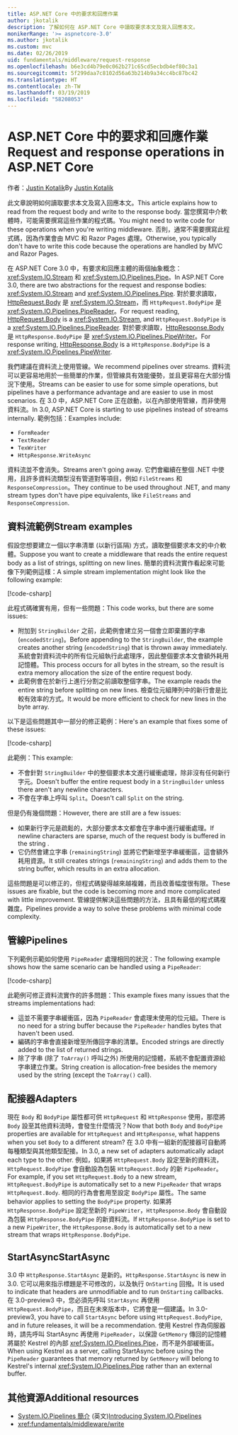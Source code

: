 ```yaml
---
title: ASP.NET Core 中的要求和回應作業
author: jkotalik
description: 了解如何在 ASP.NET Core 中讀取要求本文及寫入回應本文。
monikerRange: '>= aspnetcore-3.0'
ms.author: jkotalik
ms.custom: mvc
ms.date: 02/26/2019
uid: fundamentals/middleware/request-response
ms.openlocfilehash: b6e3cd4b79e0c062b271c65cd5ecbdb4ef80c3a1
ms.sourcegitcommit: 5f299daa7c8102d56a63b214b9a34cc4bc87bc42
ms.translationtype: HT
ms.contentlocale: zh-TW
ms.lasthandoff: 03/19/2019
ms.locfileid: "58208053"
---
```

# <a name="request-and-response-operations-in-aspnet-core"></a><span data-ttu-id="65a8c-103">ASP.NET Core 中的要求和回應作業</span><span class="sxs-lookup"><span data-stu-id="65a8c-103">Request and response operations in ASP.NET Core</span></span>

<span data-ttu-id="65a8c-104">作者：[Justin Kotalik](https://github.com/jkotalik)</span><span class="sxs-lookup"><span data-stu-id="65a8c-104">By [Justin Kotalik](https://github.com/jkotalik)</span></span>

<span data-ttu-id="65a8c-105">此文章說明如何讀取要求本文及寫入回應本文。</span><span class="sxs-lookup"><span data-stu-id="65a8c-105">This article explains how to read from the request body and write to the response body.</span></span> <span data-ttu-id="65a8c-106">當您撰寫中介軟體時，可能需要撰寫這些作業的程式碼。</span><span class="sxs-lookup"><span data-stu-id="65a8c-106">You might need to write code for these operations when you're writing middleware.</span></span> <span data-ttu-id="65a8c-107">否則，通常不需要撰寫此程式碼，因為作業會由 MVC 和 Razor Pages 處理。</span><span class="sxs-lookup"><span data-stu-id="65a8c-107">Otherwise, you typically don't have to write this code because the operations are handled by MVC and Razor Pages.</span></span>

<span data-ttu-id="65a8c-108">在 ASP.NET Core 3.0 中，有要求和回應主體的兩個抽象概念：<xref:System.IO.Stream> 和 <xref:System.IO.Pipelines.Pipe>。</span><span class="sxs-lookup"><span data-stu-id="65a8c-108">In ASP.NET Core 3.0, there are two abstractions for the request and response bodies: <xref:System.IO.Stream> and <xref:System.IO.Pipelines.Pipe>.</span></span> <span data-ttu-id="65a8c-109">對於要求讀取，[HttpRequest.Body](xref:Microsoft.AspNetCore.Http.HttpRequest.Body) 是 <xref:System.IO.Stream>，而 `HttpRequest.BodyPipe` 是 <xref:System.IO.Pipelines.PipeReader>。</span><span class="sxs-lookup"><span data-stu-id="65a8c-109">For request reading, [HttpRequest.Body](xref:Microsoft.AspNetCore.Http.HttpRequest.Body) is a <xref:System.IO.Stream>, and `HttpRequest.BodyPipe` is a <xref:System.IO.Pipelines.PipeReader>.</span></span> <span data-ttu-id="65a8c-110">對於要求讀取，[HttpResponse.Body](xref:Microsoft.AspNetCore.Http.HttpResponse.Body) 是 `HttpResponse.BodyPipe` 是 <xref:System.IO.Pipelines.PipeWriter>。</span><span class="sxs-lookup"><span data-stu-id="65a8c-110">For response writing, [HttpResponse.Body](xref:Microsoft.AspNetCore.Http.HttpResponse.Body) is a `HttpResponse.BodyPipe` is a <xref:System.IO.Pipelines.PipeWriter>.</span></span>

<span data-ttu-id="65a8c-111">我們建議在資料流上使用管線。</span><span class="sxs-lookup"><span data-stu-id="65a8c-111">We recommend pipelines over streams.</span></span> <span data-ttu-id="65a8c-112">資料流可以更容易地用於一些簡單的作業，但管線具有效能優勢，並且更容易在大部分情況下使用。</span><span class="sxs-lookup"><span data-stu-id="65a8c-112">Streams can be easier to use for some simple operations, but pipelines have a performance advantage and are easier to use in most scenarios.</span></span> <span data-ttu-id="65a8c-113">在 3.0 中，ASP.NET Core 正在啟動，以在內部使用管線，而非使用資料流。</span><span class="sxs-lookup"><span data-stu-id="65a8c-113">In 3.0, ASP.NET Core is starting to use pipelines instead of streams internally.</span></span> <span data-ttu-id="65a8c-114">範例包括：</span><span class="sxs-lookup"><span data-stu-id="65a8c-114">Examples include:</span></span>

- `FormReader`
- `TextReader`
- `TexWriter`
- `HttpResponse.WriteAsync`

<span data-ttu-id="65a8c-115">資料流並不會消失。</span><span class="sxs-lookup"><span data-stu-id="65a8c-115">Streams aren't going away.</span></span> <span data-ttu-id="65a8c-116">它們會繼續在整個 .NET 中使用，且許多資料流類型沒有管道對等項目，例如 `FileStreams` 和 `ResponseCompression`。</span><span class="sxs-lookup"><span data-stu-id="65a8c-116">They continue to be used throughout .NET, and many stream types don't have pipe equivalents, like `FileStreams` and `ResponseCompression`.</span></span>

## <a name="stream-examples"></a><span data-ttu-id="65a8c-117">資料流範例</span><span class="sxs-lookup"><span data-stu-id="65a8c-117">Stream examples</span></span>

<span data-ttu-id="65a8c-118">假設您想要建立一個以字串清單 (以新行區隔) 方式，讀取整個要求本文的中介軟體。</span><span class="sxs-lookup"><span data-stu-id="65a8c-118">Suppose you want to create a middleware that reads the entire request body as a list of strings, splitting on new lines.</span></span> <span data-ttu-id="65a8c-119">簡單的資料流實作看起來可能像下列範例這樣：</span><span class="sxs-lookup"><span data-stu-id="65a8c-119">A simple stream implementation might look like the following example:</span></span>

[!code-csharp[](request-response/samples/3.x/RequestResponseSample/Startup.cs?name=GetListOfStringsFromStream)]

<span data-ttu-id="65a8c-120">此程式碼確實有用，但有一些問題：</span><span class="sxs-lookup"><span data-stu-id="65a8c-120">This code works, but there are some issues:</span></span>

- <span data-ttu-id="65a8c-121">附加到 `StringBuilder` 之前，此範例會建立另一個會立即棄置的字串 (`encodedString`)。</span><span class="sxs-lookup"><span data-stu-id="65a8c-121">Before appending to the `StringBuilder`, the example creates another string (`encodedString`) that is thrown away immediately.</span></span> <span data-ttu-id="65a8c-122">系統會對資料流中的所有位元組執行此處理序，因此整個要求本文會額外耗用記憶體。</span><span class="sxs-lookup"><span data-stu-id="65a8c-122">This process occurs for all bytes in the stream, so the result is extra memory allocation the size of the entire request body.</span></span>
- <span data-ttu-id="65a8c-123">此範例會在於新行上進行分割之前讀取整個字串。</span><span class="sxs-lookup"><span data-stu-id="65a8c-123">The example reads the entire string before splitting on new lines.</span></span> <span data-ttu-id="65a8c-124">檢查位元組陣列中的新行會是比較有效率的方式。</span><span class="sxs-lookup"><span data-stu-id="65a8c-124">It would be more efficient to check for new lines in the byte array.</span></span>

<span data-ttu-id="65a8c-125">以下是這些問題其中一部分的修正範例：</span><span class="sxs-lookup"><span data-stu-id="65a8c-125">Here's an example that fixes some of these issues:</span></span>

[!code-csharp[](request-response/samples/3.x/RequestResponseSample/Startup.cs?name=GetListOfStringsFromStreamMoreEfficient)]

<span data-ttu-id="65a8c-126">此範例：</span><span class="sxs-lookup"><span data-stu-id="65a8c-126">This example:</span></span>

- <span data-ttu-id="65a8c-127">不會針對 `StringBuilder` 中的整個要求本文進行緩衝處理，除非沒有任何新行字元。</span><span class="sxs-lookup"><span data-stu-id="65a8c-127">Doesn't buffer the entire request body in a `StringBuilder` unless there aren't any newline characters.</span></span>
- <span data-ttu-id="65a8c-128">不會在字串上呼叫 `Split`。</span><span class="sxs-lookup"><span data-stu-id="65a8c-128">Doesn't call `Split` on the string.</span></span>

<span data-ttu-id="65a8c-129">但是仍有幾個問題：</span><span class="sxs-lookup"><span data-stu-id="65a8c-129">However, there are still are a few issues:</span></span>

- <span data-ttu-id="65a8c-130">如果新行字元是疏鬆的，大部分要求本文都會在字串中進行緩衝處理。</span><span class="sxs-lookup"><span data-stu-id="65a8c-130">If newline characters are sparse, much of the request body is buffered in the string .</span></span>
- <span data-ttu-id="65a8c-131">它仍然會建立字串 (`remainingString`) 並將它們新增至字串緩衝區，這會額外耗用資源。</span><span class="sxs-lookup"><span data-stu-id="65a8c-131">It still creates strings (`remainingString`) and adds them to the string buffer, which results in an extra allocation.</span></span>

<span data-ttu-id="65a8c-132">這些問題是可以修正的，但程式碼變得越來越複雜，而且改善幅度很有限。</span><span class="sxs-lookup"><span data-stu-id="65a8c-132">These issues are fixable, but the code is becoming more and more complicated with little improvement.</span></span> <span data-ttu-id="65a8c-133">管線提供解決這些問題的方法，且具有最低的程式碼複雜度。</span><span class="sxs-lookup"><span data-stu-id="65a8c-133">Pipelines provide a way to solve these problems with minimal code complexity.</span></span>

## <a name="pipelines"></a><span data-ttu-id="65a8c-134">管線</span><span class="sxs-lookup"><span data-stu-id="65a8c-134">Pipelines</span></span>

<span data-ttu-id="65a8c-135">下列範例示範如何使用 `PipeReader` 處理相同的狀況：</span><span class="sxs-lookup"><span data-stu-id="65a8c-135">The following example shows how the same scenario can be handled using a `PipeReader`:</span></span>

[!code-csharp[](request-response/samples/3.x/RequestResponseSample/Startup.cs?name=GetListOfStringFromPipe)]

<span data-ttu-id="65a8c-136">此範例可修正資料流實作的許多問題：</span><span class="sxs-lookup"><span data-stu-id="65a8c-136">This example fixes many issues that the streams implementations had:</span></span>

- <span data-ttu-id="65a8c-137">這並不需要字串緩衝區，因為 `PipeReader` 會處理未使用的位元組。</span><span class="sxs-lookup"><span data-stu-id="65a8c-137">There is no need for a string buffer because the `PipeReader` handles bytes that haven't been used.</span></span>
- <span data-ttu-id="65a8c-138">編碼的字串會直接新增至所傳回字串的清單。</span><span class="sxs-lookup"><span data-stu-id="65a8c-138">Encoded strings are directly added to the list of returned strings.</span></span>
- <span data-ttu-id="65a8c-139">除了字串 (除了 `ToArray()` 呼叫之外) 所使用的記憶體，系統不會配置資源給字串建立作業。</span><span class="sxs-lookup"><span data-stu-id="65a8c-139">String creation is allocation-free besides the memory used by the string (except the `ToArray()` call).</span></span>

## <a name="adapters"></a><span data-ttu-id="65a8c-140">配接器</span><span class="sxs-lookup"><span data-stu-id="65a8c-140">Adapters</span></span>

<span data-ttu-id="65a8c-141">現在 `Body` 和 `BodyPipe` 屬性都可供 `HttpRequest` 和 `HttpResponse` 使用，那麼將 `Body` 設至其他資料流時，會發生什麼情況？</span><span class="sxs-lookup"><span data-stu-id="65a8c-141">Now that both `Body` and `BodyPipe` properties are available for `HttpRequest` and `HttpResponse`, what happens when you set `Body` to a different stream?</span></span> <span data-ttu-id="65a8c-142">在 3.0 中有一組新的配接器可自動將每種類型與其他類型配接。</span><span class="sxs-lookup"><span data-stu-id="65a8c-142">In 3.0, a new set of adapters automatically adapt each type to the other.</span></span> <span data-ttu-id="65a8c-143">例如，如果將 `HttpRequest.Body` 設定至新的資料流，`HttpRequest.BodyPipe` 會自動設為包裝 `HttpRequest.Body` 的新 `PipeReader`。</span><span class="sxs-lookup"><span data-stu-id="65a8c-143">For example, if you set `HttpRequest.Body` to a new stream, `HttpRequest.BodyPipe` is automatically set to a new `PipeReader` that wraps `HttpRequest.Body`.</span></span> <span data-ttu-id="65a8c-144">相同的行為會套用至設定 `BodyPipe` 屬性。</span><span class="sxs-lookup"><span data-stu-id="65a8c-144">The same behavior applies to setting the `BodyPipe` property.</span></span> <span data-ttu-id="65a8c-145">如果將 `HttpResponse.BodyPipe` 設定至新的 `PipeWriter`，`HttpResponse.Body` 會自動設為包裝 `HttpResponse.BodyPipe` 的新資料流。</span><span class="sxs-lookup"><span data-stu-id="65a8c-145">If `HttpResponse.BodyPipe` is set to a new `PipeWriter`, the `HttpResponse.Body` is automatically set to a new stream that wraps `HttpResponse.BodyPipe`.</span></span>

## <a name="startasync"></a><span data-ttu-id="65a8c-146">StartAsync</span><span class="sxs-lookup"><span data-stu-id="65a8c-146">StartAsync</span></span>

<span data-ttu-id="65a8c-147">3.0 中 `HttpResponse.StartAsync` 是新的。</span><span class="sxs-lookup"><span data-stu-id="65a8c-147">`HttpResponse.StartAsync` is new in 3.0.</span></span> <span data-ttu-id="65a8c-148">它可以用來指示標題是不可修改的，以及執行 `OnStarting` 回撥。</span><span class="sxs-lookup"><span data-stu-id="65a8c-148">It is used to indicate that headers are unmodifiable and to run `OnStarting` callbacks.</span></span> <span data-ttu-id="65a8c-149">在 3.0-preview3 中，您必須先呼叫 `StartAsync` 再使用 `HttpRequest.BodyPipe`，而且在未來版本中，它將會是一個建議。</span><span class="sxs-lookup"><span data-stu-id="65a8c-149">In 3.0-preview3, you have to call `StartAsync` before using `HttpRequest.BodyPipe`, and in future releases, it will be a recommendation.</span></span> <span data-ttu-id="65a8c-150">使用 Kestrel 作為伺服器時，請先呼叫 StartAsync 再使用 `PipeReader`，以保證 `GetMemory` 傳回的記憶體將屬於 Kestrel 的內部 <xref:System.IO.Pipelines.Pipe>，而不是外部緩衝區。</span><span class="sxs-lookup"><span data-stu-id="65a8c-150">When using Kestrel as a server, calling StartAsync before using the `PipeReader` guarantees that memory returned by `GetMemory` will belong to Kestrel's internal <xref:System.IO.Pipelines.Pipe> rather than an external buffer.</span></span>

## <a name="additional-resources"></a><span data-ttu-id="65a8c-151">其他資源</span><span class="sxs-lookup"><span data-stu-id="65a8c-151">Additional resources</span></span>

- <span data-ttu-id="65a8c-152">[System.IO.Pipelines 簡介](https://devblogs.microsoft.com/dotnet/system-io-pipelines-high-performance-io-in-net/) \(英文\)</span><span class="sxs-lookup"><span data-stu-id="65a8c-152">[Introducing System.IO.Pipelines](https://devblogs.microsoft.com/dotnet/system-io-pipelines-high-performance-io-in-net/)</span></span>
- <xref:fundamentals/middleware/write>